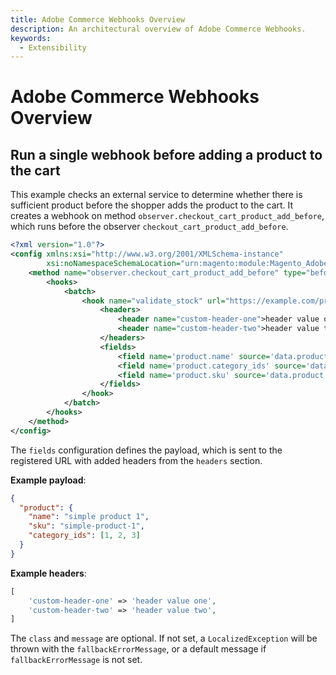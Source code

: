 ```yaml
---
title: Adobe Commerce Webhooks Overview
description: An architectural overview of Adobe Commerce Webhooks.
keywords:
  - Extensibility
---
```


# Adobe Commerce Webhooks Overview

## Run a single webhook before adding a product to the cart

This example checks an external service to determine whether there is sufficient product before the shopper adds the product to the cart. It creates a webhook on method `observer.checkout_cart_product_add_before`, which runs before the observer `checkout_cart_product_add_before`.

```xml
<?xml version="1.0"?>
<config xmlns:xsi="http://www.w3.org/2001/XMLSchema-instance"
        xsi:noNamespaceSchemaLocation="urn:magento:module:Magento_AdobeCommerceWebhooks:etc/webhooks.xsd">
    <method name="observer.checkout_cart_product_add_before" type="before">
        <hooks>
            <batch>
                <hook name="validate_stock" url="https://example.com/product-validate-stock" timeout="2000" softTimeout="200" required="true" fallbackErrorMessage="Can't add the product to the cart right now">
                    <headers>
                        <header name="custom-header-one">header value one</header>
                        <header name="custom-header-two">header value two</header>
                    </headers>
                    <fields>
                        <field name='product.name' source='data.product.name' />
                        <field name='product.category_ids' source='data.product.category_ids' />
                        <field name='product.sku' source='data.product.sku' />
                    </fields>
                </hook>
            </batch>
        </hooks>
    </method>
</config>
```

The `fields` configuration defines the payload, which is sent to the registered URL with added headers from the `headers` section.

**Example payload**:

```json
{
  "product": {
    "name": "simple product 1",
    "sku": "simple-product-1",
    "category_ids": [1, 2, 3]
  }
}
```

**Example headers**:

```php
[
    'custom-header-one' => 'header value one',
    'custom-header-two' => 'header value two',
]
```

The `class` and `message` are optional. If not set, a `LocalizedException` will be thrown with the `fallbackErrorMessage`, or a default message if `fallbackErrorMessage` is not set.
